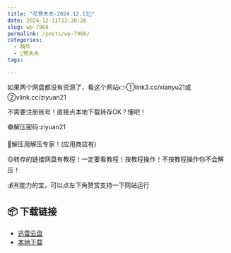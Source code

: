 ```yaml
---
title: "花臂夫夫-2024.12.11🥩"
date: 2024-12-11T22:30:26
slug: wp-7966
permalink: /posts/wp-7966/
categories:
  - 精华
  - 🌸臂夫夫
tags:

---
```


如果两个网盘都没有资源了，看这个网站👉①link3.cc/xianyu21或②vlink.cc/ziyuan21

不需要注册账号！直接点本地下载转存OK？懂吧！

🟢解压密码:ziyuan21

🔵解压用解压专家！(应用商店有)

🟡转存的链接网盘有教程！一定要看教程！按教程操作！不按教程操作你不会解压！

💰🈶能力的宝，可以点左下角赞赏支持一下网站运行

## 📦 下载链接
- [迅雷云盘](https://blziyuan21.com/pay-download/7966?key=39910bc512&down_id=0)
- [本地下载](https://blziyuan21.com/pay-download/7966?key=39910bc512&down_id=1)

